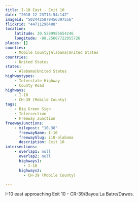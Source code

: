 ```yaml
---
title: I-10 East - Exit 10
date: "2018-12-23T13:54:14Z"
imageid: "5024425879456397556"
flickrid: "44711296480"
location:
    latitude: 30.5289985654246
    longitude: -88.25607722955726
places: []
counties:
    - Mobile County|Alabama|United States
countries:
    - United States
states:
    - Alabama|United States
highwaytypes:
    - Interstate Highway
    - County Road
highways:
    - I-10
    - CH-39 (Mobile County)
tags:
    - Big Green Sign
    - Intersection
    - Freeway Junction
freewayJunctions:
    - milepost: "10.38"
      freewayName: I-10
      freewaySlug: i10-alabama
      description: Exit 10
intersections:
    - overlap1: null
      overlap2: null
      highways1:
        - I-10
      highways2:
        - CH-39 (Mobile County)

---
```

I-10 east approaching Exit 10 - CR-39/Bayou La Batre/Dawes.